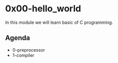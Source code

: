 # 0x00-hello_world

In this module we will learn basic of C programming.

## Agenda
- 0-preprocessor
- 1-compiler
